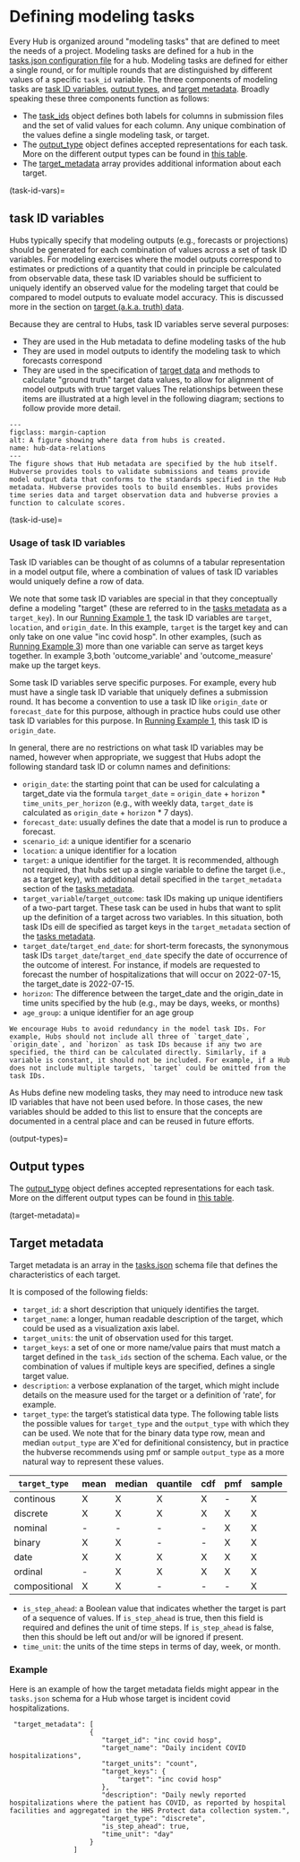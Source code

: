 # Defining modeling tasks  

Every Hub is organized around "modeling tasks" that are defined to meet the needs of a project. Modeling tasks are defined for a hub in the [tasks.json configuration file](#tasks-metadata) for a hub. Modeling tasks are defined for either a single round, or for multiple rounds that are distinguished by different values of a specific `task_id` variable. The three components of modeling tasks are [task ID variables](#task-id-vars), [output types](#output-types), and [target metadata](#target-metadata). Broadly speaking these three components function as follows:

 - The [task_ids](#task-id-vars) object defines both labels for columns in submission files and the set of valid values for each column. Any unique combination of the values define a single modeling task, or target. 
 - The [output_type](#output-types) object defines accepted representations for each task. More on the different output types can be found in [this table](#output-type-table).
 - The [target_metadata](#target-metadata) array provides additional information about each target.

(task-id-vars)=
## task ID variables
Hubs typically specify that modeling outputs (e.g., forecasts or projections) should be generated for each combination of values across a set of task ID variables. For modeling exercises where the model outputs correspond to estimates or predictions of a quantity that could in principle be calculated from observable data, these task ID variables should be sufficient to uniquely identify an observed value for the modeling target that could be compared to model outputs to evaluate model accuracy. This is discussed more in the section on [target (a.k.a. truth) data](#target-data).

Because they are central to Hubs, task ID variables serve several purposes:
* They are used in the Hub metadata to define modeling tasks of the hub
* They are used in model outputs to identify the modeling task to which forecasts correspond
* They are used in the specification of [target data](#target-data) and methods to calculate "ground truth" target data values, to allow for alignment of model outputs with true target values
The relationships between these items are illustrated at a high level in the following diagram; sections to follow provide more detail.

```{figure} ../images/hub-data-relations.jpeg
---
figclass: margin-caption
alt: A figure showing where data from hubs is created.
name: hub-data-relations
---
The figure shows that Hub metadata are specified by the hub itself. Hubverse provides tools to validate submissions and teams provide model output data that conforms to the standards specified in the Hub metadata. Hubverse provides tools to build ensembles. Hubs provides time series data and target observation data and hubverse provies a function to calculate scores.
```

(task-id-use)=
### Usage of task ID variables

Task ID variables can be thought of as columns of a tabular representation in a model output file, where a combination of values of task ID variables would uniquely define a row of data. 

We note that some task ID variables are special in that they conceptually define a modeling "target" (these are referred to in the [tasks metadata](#tasks-metadata) as a `target_key`). In our [Running Example 1](#running-examples), the task ID variables are `target`, `location`, and `origin_date`. In this example, `target` is the target key and can only take on one value "inc covid hosp". In other examples, (such as [Running Example 3](#running-examples)) more than one variable can serve as target keys together. In example 3,both 'outcome_variable' and 'outcome_measure' make up the target keys.  

Some task ID variables serve specific purposes. For example, every hub must have a single task ID variable that uniquely defines a submission round. It has become a convention to use a task ID like `origin_date` or `forecast_date` for this purpose, although in practice hubs could use other task ID variables for this  purpose. In [Running Example 1](#running-examples), this task ID is `origin_date`.  

In general, there are no restrictions on what task ID variables may be named, however when appropriate, we suggest that Hubs adopt the following standard task ID or column names and definitions:  

* `origin_date`: the starting point that can be used for calculating a target_date via the formula `target_date` = `origin_date` + `horizon` * `time_units_per_horizon` (e.g., with weekly data, `target_date` is calculated as `origin_date` + `horizon` * 7 days).
* `forecast_date`: usually defines the date that a model is run to produce a forecast.
* `scenario_id`: a unique identifier for a scenario
* `location`: a unique identifier for a location
* `target`: a unique identifier for the target. It is recommended, although not required, that hubs set up a single variable to define the target (i.e., as a target key), with additional detail specified in the `target_metadata` section of the [tasks metadata](#tasks-metadata).
* `target_variable`/`target_outcome`: task IDs making up unique identifiers of a two-part target. These task can be used in hubs that want to split up the definition of a target across two variables. In this situation, both task IDs eill de specified as target keys in the `target_metadata` section of the [tasks metadata](#tasks-metadata).
* `target_date`/`target_end_date`: for short-term forecasts, the synonymous task IDs `target_date`/`target_end_date` specify the date of occurrence of the outcome of interest. For instance, if models are requested to forecast the number of hospitalizations that will occur on 2022-07-15, the target_date is 2022-07-15.
* `horizon`: The difference between the target_date and the origin_date in time units specified by the hub (e.g., may be days, weeks, or months)
* `age_group`: a unique identifier for an age group

```{note}
We encourage Hubs to avoid redundancy in the model task IDs. For example, Hubs should not include all three of `target_date`, `origin_date`, and `horizon` as task IDs because if any two are specified, the third can be calculated directly. Similarly, if a variable is constant, it should not be included. For example, if a Hub does not include multiple targets, `target` could be omitted from the task IDs.
```

As Hubs define new modeling tasks, they may need to introduce new task ID variables that have not been used before. In those cases, the new variables should be added to this list to ensure that the concepts are documented in a central place and can be reused in future efforts.

(output-types)=
## Output types

The [output_type](#output-types) object defines accepted representations for each task. More on the different output types can be found in [this table](#output-type-table).

(target-metadata)=
## Target metadata

Target metadata is an array in the [tasks.json](https://hubdocs.readthedocs.io/en/latest/user-guide/hub-config.html#hub-model-task-configuration-tasks-json-file) schema file that defines the characteristics of each target.

It is composed of the following fields:
* `target_id`: a short description that uniquely identifies the target.
* `target_name`: a longer, human readable description of the target, which could be used as a visualization axis label.
* `target_units`: the unit of observation used for this target. 
* `target_keys`: a set of one or more name/value pairs that must match a target defined in the `task_ids` section of the schema. Each value, or the combination of values if multiple keys are specified, defines a single target value.
* `description`: a verbose explanation of the target, which might include details on the measure used for the target or a definition of 'rate', for example. 
* `target_type`: the target’s statistical data type. The following table lists the possible values for `target_type` and the `output_type` with which they can be used. We note that for the binary data type row, mean and median `output_type` are X'ed for definitional consistency, but in practice the hubverse recommends using pmf or sample `output_type` as a more natural way to represent these values.

| `target_type` | mean | median | quantile | cdf   | pmf   | sample 
|--------- | ----------- |----------- | ----------- |----------- |----------- |----------- |
| continous | X | X | X | X | - | X |
| discrete | X | X | X | X | X | X |
| nominal | - | - | - | - | X | X |
| binary | X | X | - | - | X | X |
| date | X | X | X | X | X | X |
| ordinal | - | X | X | X | X | X |
| compositional | X | X | - | - | - | X |

* `is_step_ahead`: a Boolean value that indicates whether the target is part of a sequence of values. If `is_step_ahead` is true, then this field is required and defines the unit of time steps. If `is_step_ahead` is false, then this should be left out and/or will be ignored if present.
* `time_unit`: the units of the time steps in terms of day, week, or month.

### Example
Here is an example of how the target metadata fields might appear in the `tasks.json` schema for a Hub whose target is incident covid hospitalizations. 

```
 "target_metadata": [
                    {
                       "target_id": "inc covid hosp",
                       "target_name": "Daily incident COVID hospitalizations",
                       "target_units": "count",
                       "target_keys": {
                           "target": "inc covid hosp"
                       },
                       "description": "Daily newly reported hospitalizations where the patient has COVID, as reported by hospital facilities and aggregated in the HHS Protect data collection system.",
                       "target_type": "discrete",
                       "is_step_ahead": true,
                       "time_unit": "day"
                    }
                ]
```

